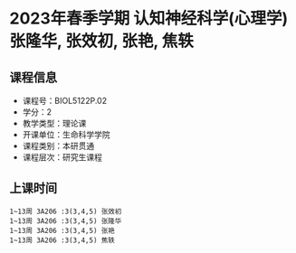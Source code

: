 # 2023年春季学期 认知神经科学(心理学) 张隆华, 张效初, 张艳, 焦轶






## 课程信息

- 课程号：BIOL5122P.02
- 学分：2
- 教学类型：理论课
- 开课单位：生命科学学院
- 课程类别：本研贯通
- 课程层次：研究生课程

## 上课时间

```
1~13周 3A206 :3(3,4,5) 张效初
1~13周 3A206 :3(3,4,5) 张隆华
1~13周 3A206 :3(3,4,5) 张艳
1~13周 3A206 :3(3,4,5) 焦轶
```

